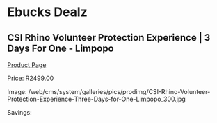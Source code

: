 
# Ebucks Dealz
## CSI Rhino Volunteer Protection Experience | 3 Days For One - Limpopo
[Product Page](https://www.ebucks.com/web/shop/productSelected.do?prodId=342593226&catId=322194367)

Price: R2499.00

Image: /web/cms/system/galleries/pics/prodimg/CSI-Rhino-Volunteer-Protection-Experience-Three-Days-for-One-Limpopo_300.jpg

Savings: 


	